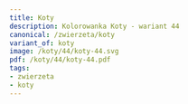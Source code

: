 ```yaml
---
title: Koty
description: Kolorowanka Koty - wariant 44
canonical: /zwierzeta/koty
variant_of: koty
image: /koty/44/koty-44.svg
pdf: /koty/44/koty-44.pdf
tags:
- zwierzeta
- koty
---
```

